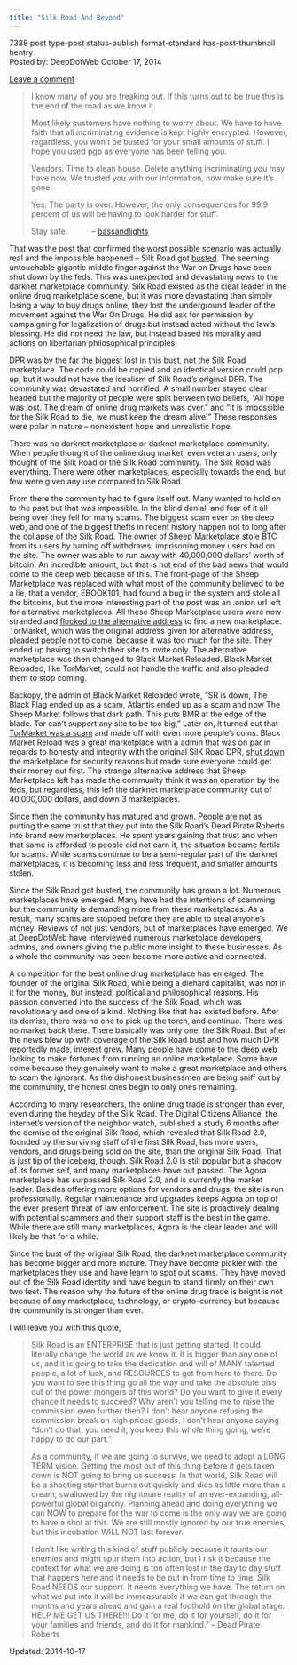 ```yaml
---
title: "Silk Road And Beyond"
---
```


7388 post type-post status-publish format-standard has-post-thumbnail hentry  
Posted by: DeepDotWeb
<span>October 17, 2014</span>
    
<a href="/2014/10/17/silk-road-beyond/#respond">Leave a comment</a></span>
</p>
<blockquote><p>I know many of you are freaking out. If this turns out to be true this is the end of the road as we know it.</p>
<p>Most likely customers have nothing to worry about. We have to have faith that all incriminating evidence is kept highly encrypted. However, regardless, you won&#8217;t be busted for your small amounts of stuff. I hope you used pgp as everyone has been telling you.</p>
<p>Vendors. Time to clean house. Delete anything incriminating you may have now. We trusted you with our information, now make sure it&#8217;s gone.</p>
<p>Yes. The party is over. However, the only consequences for 99.9 percent of us will be having to look harder for stuff.</p>
<p>Stay safe.           &#8211; <a href="http://www.reddit.com/r/SilkRoad/comments/1nl7p9/sr_shutdown_fallout_discussion/">bassandlights</a></p></blockquote>
<p>That was the post that confirmed the worst possible scenario was actually real and the impossible happened &#8211; Silk Road got <a href="http://www.forbes.com/sites/andygreenberg/2013/10/02/end-of-the-silk-road-fbi-busts-the-webs-biggest-anonymous-drug-black-market/">busted</a>. The seeming untouchable gigantic middle finger against the War on Drugs have been shut down by the feds. This was unexpected and devastating news to the darknet marketplace community. Silk Road existed as the clear leader in the online drug marketplace scene, but it was more devastating than simply losing a way to buy drugs online, they lost the underground leader of the movement against the War On Drugs. He did ask for permission by campaigning for legalization of drugs but instead acted without the law’s blessing. He did not need the law, but instead based his morality and actions on libertarian philosophical principles.</p>
<p>DPR was by the far the biggest lost in this bust, not the Silk Road marketplace. The code could be copied and an identical version could pop up, but it would not have the idealism of Silk Road’s original DPR. The community was devastated and horrified. A small number stayed clear headed but the majority of people were split between two beliefs, “All hope was lost. The dream of online drug markets was over.” and “It is impossible for the Silk Road to die, we must keep the dream alive!” These responses were polar in nature &#8211; nonexistent hope and unrealistic hope.</p>
<p>There was no darknet marketplace or darknet marketplace community. When people thought of the online drug market, even veteran users, only thought of the Silk Road or the Silk Road community. The Silk Road was everything. There were other marketplaces, especially towards the end, but few were given any use compared to Silk Road.</p>
<p>From there the community had to figure itself out. Many wanted to hold on to the past but that was impossible. In the blind denial, and fear of it all being over they fell for many scams. The biggest scam ever on the deep web, and one of the biggest thefts in recent history happen not to long after the collapse of the Silk Road. The <a href="/2013/11/30/sheep-marketplace-scammed-over-40000000-in-the-biggets-darknet-scam-ever/">owner of Sheep Marketplace stole BTC</a> from its users by turning off withdraws, imprisoning money users had on the site. The owner was able to run away with 40,000,000 dollars&#8217; worth of bitcoin! An incredible amount, but that is not end of the bad news that would come to the deep web because of this. The front-page of the Sheep Marketplace was replaced with what most of the community believed to be a lie, that a vendor, EBOOK101, had found a bug in the system and stole all the bitcoins, but the more interesting part of the post was an .onion url left for alternative marketplaces. All these Sheep Marketplace users were now stranded and <a href="/2013/12/04/uncle-scam-czech-owner-of-sheep-marketplace-working-with-the-fbi/">flocked to the alternative address</a> to find a new marketplace. TorMarket, which was the original address given for alternative address, pleaded people not to come, because it was too much for the site. They ended up having to switch their site to invite only. The alternative marketplace was then changed to Black Market Reloaded. Black Market Reloaded, like TorMarket, could not handle the traffic and also pleaded them to stop coming.</p>
<p>Backopy, the admin of Black Market Reloaded wrote, “SR is down, The Black Flag ended up as a scam, Atlantis ended up as a scam and now The Sheep Market follows that dark path. This puts BMR at the edge of the blade. Tor can’t support any site to be too big,” Later on, it turned out that <a href="/2013/12/23/reports-tormarket-scam-in-progress/">TorMarket was a scam</a> and made off with even more people’s coins. Black Market Reload was a great marketplace with a admin that was on par in regards to honesty and integrity with the original SilK Road DPR, <a href="/2013/12/01/bmr-is-shutting-down/">shut down</a> the marketplace for security reasons but made sure everyone could get their money out first. The strange alternative address that Sheep Marketplace left has made the community think it was an operation by the feds, but regardless, this left the darknet marketplace community out of 40,000,000 dollars, and down 3 marketplaces.</p>
<p>Since then the community has matured and grown. People are not as putting the same trust that they put into the Silk Road’s Dead Pirate Roberts into brand new marketplaces. He spent years gaining that trust and when that same is afforded to people did not earn it, the situation became fertile for scams. While scams continue to be a semi-regular part of the darknet marketplaces, it is becoming less and less frequent, and smaller amounts stolen.</p>
<p>Since the Silk Road got busted, the community has grown a lot. Numerous marketplaces have emerged. Many have had the intentions of scamming but the community is demanding more from these marketplaces. As a result, many scams are stopped before they are able to steal anyone’s money. Reviews of not just vendors, but of marketplaces have emerged. We at DeepDotWeb have interviewed numerous marketplace developers, admins, and owners giving the public more insight to these businesses. As a whole the community has been become more active and connected.</p>
<p>A competition for the best online drug marketplace has emerged. The founder of the original Silk Road, while being a diehard capitalist, was not in it for the money, but instead, political and philosophical reasons. His passion converted into the success of the Silk Road, which was revolutionary and one of a kind. Nothing like that has existed before. After its demise, there was no one to pick up the torch, and continue. There was no market back there. There basically was only one, the Silk Road. But after the news blew up with coverage of the Silk Road bust and how much DPR reportedly made, interest grew. Many people have come to the deep web looking to make fortunes from running an online marketplace. Some have come because they genuinely want to make a great marketplace and others to scam the ignorant. As the dishonest businessmen are being sniff out by the community, the honest ones begin to only ones remaining.</p>
<p>According to many researchers, the online drug trade is stronger than ever, even during the heyday of the Silk Road. The Digital Citizens Alliance, the internet’s version of the neighbor watch, published a study 6 months after the demise of the original Silk Road, which revealed that Silk Road 2.0, founded by the surviving staff of the first Silk Road, has more users, vendors, and drugs being sold on the site, than the original Silk Road. That is just tip of the iceberg, though. Silk Road 2.0 is still popular but a shadow of its former self, and many marketplaces have out passed. The Agora marketplace has surpassed Silk Road 2.0, and is currently the market leader. Besides offering more options for vendors and drugs, the site is run professionally. Regular maintenance and upgrades keeps Agora on top of the ever present threat of law enforcement. The site is proactively dealing with potential scammers and their support staff is the best in the game. While there are still many marketplaces, Agora is the clear leader and will likely be that for a while.</p>
<p>Since the bust of the original Silk Road, the darknet marketplace community has become bigger and more mature. They have become pickier with the marketplaces they use and have learn to spot out scams. They have moved out of the Silk Road identity and have begun to stand firmly on their own two feet. The reason why the future of the online drug trade is bright is not because of any marketplace, technology, or crypto-currency but because the community is stronger than ever.</p>
<p>I will leave you with this quote,</p>
<blockquote><p>Silk Road is an ENTERPRISE that is just getting started. It could literally change the world as we know it. It is bigger than any one of us, and it is going to take the dedication and will of MANY talented people, a lot of luck, and RESOURCES to get from here to there. Do you want to see this thing go all the way and take the absolute piss out of the power mongers of this world? Do you want to give it every chance it needs to succeed? Why aren’t you telling me to raise the commission even further then? I don’t hear anyone refusing the commission break on high priced goods. I don’t hear anyone saying “don’t do that, you need it, you keep this whole thing going, we’re happy to do our part.”</p>
<p>As a community, if we are going to survive, we need to adopt a LONG TERM vision. Getting the most out of this thing before it gets taken down is NOT going to bring us success. In that world, Silk Road will be a shooting star that burns out quickly and dies as little more than a dream, swallowed by the nightmare reality of an ever-expanding, all-powerful global oligarchy. Planning ahead and doing everything we can NOW to prepare for the war to come is the only way we are going to have a shot at this. We are still mostly ignored by our true enemies, but this incubation WILL NOT last forever.</p>
<p>I don’t like writing this kind of stuff publicly because it taunts our enemies and might spur them into action, but I risk it because the context for what we are doing is too often lost in the day to day stuff that happens here and it needs to be put in from time to time. Silk Road NEEDS our support. It needs everything we have. The return on what we put into it will be immeasurable if we can get through the months and years ahead and gain a real foothold on the global stage. HELP ME GET US THERE!!! Do it for me, do it for yourself, do it for your families and friends, and do it for mankind.” &#8211; Dead Pirate Roberts</p></blockquote>
</div>
</span> 
Updated: 2014-10-17
    

